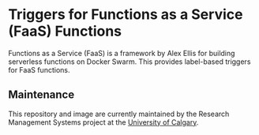 # Triggers for Functions as a Service (FaaS) Functions

Functions as a Service (FaaS) is a framework by Alex Ellis for building serverless functions on Docker Swarm. This provides label-based triggers for FaaS functions.

## Maintenance

This repository and image are currently maintained by the Research Management Systems project at the [University of Calgary](http://www.ucalgary.ca/).
